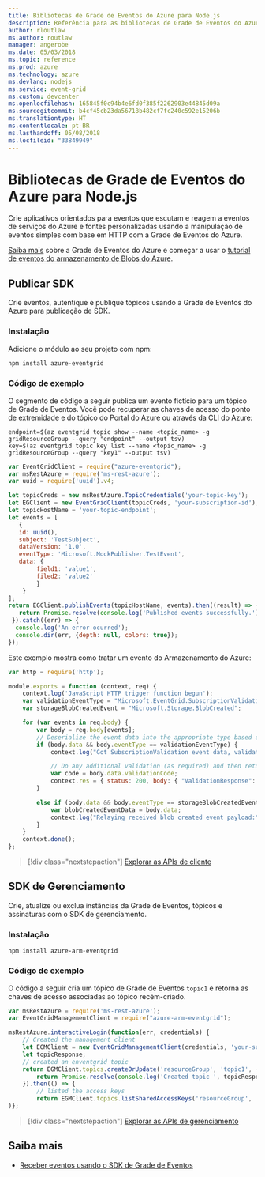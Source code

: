 ```yaml
---
title: Bibliotecas de Grade de Eventos do Azure para Node.js
description: Referência para as bibliotecas de Grade de Eventos do Azure para Node.js
author: rloutlaw
ms.author: routlaw
manager: angerobe
ms.date: 05/03/2018
ms.topic: reference
ms.prod: azure
ms.technology: azure
ms.devlang: nodejs
ms.service: event-grid
ms.custom: devcenter
ms.openlocfilehash: 165845f0c94b4e6fd0f385f2262903e44845d09a
ms.sourcegitcommit: b4cf45cb23da56718b482cf7fc240c592e15206b
ms.translationtype: HT
ms.contentlocale: pt-BR
ms.lasthandoff: 05/08/2018
ms.locfileid: "33849949"
---
```

# <a name="azure-event-grid-libraries-for-nodejs"></a>Bibliotecas de Grade de Eventos do Azure para Node.js

Crie aplicativos orientados para eventos que escutam e reagem a eventos de serviços do Azure e fontes personalizadas usando a manipulação de eventos simples com base em HTTP com a Grade de Eventos do Azure.

[Saiba mais](/azure/event-grid/overview) sobre a Grade de Eventos do Azure e começar a usar o [tutorial de eventos do armazenamento de Blobs do Azure](/azure/storage/blobs/storage-blob-event-quickstart). 

## <a name="publish-sdk"></a>Publicar SDK

Crie eventos, autentique e publique tópicos usando a Grade de Eventos do Azure para publicação de SDK.

### <a name="installation"></a>Instalação

Adicione o módulo ao seu projeto com npm:

```bash
npm install azure-eventgrid
```

### <a name="example-code"></a>Código de exemplo

O segmento de código a seguir publica um evento fictício para um tópico de Grade de Eventos. Você pode recuperar as chaves de acesso do ponto de extremidade e do tópico do Portal do Azure ou através da CLI do Azure:

```azurecli-interactive
endpoint=$(az eventgrid topic show --name <topic_name> -g gridResourceGroup --query "endpoint" --output tsv)
key=$(az eventgrid topic key list --name <topic_name> -g gridResourceGroup --query "key1" --output tsv)
```

```javascript
var EventGridClient = require("azure-eventgrid");
var msRestAzure = require('ms-rest-azure');
var uuid = require('uuid').v4;

let topicCreds = new msRestAzure.TopicCredentials('your-topic-key');
let EGClient = new EventGridClient(topicCreds, 'your-subscription-id');
let topicHostName = 'your-topic-endpoint';
let events = [
   {
   id: uuid(),
   subject: 'TestSubject',
   dataVersion: '1.0',
   eventType: 'Microsoft.MockPublisher.TestEvent',
   data: {
        field1: 'value1',
        filed2: 'value2'
        }
    }
];
return EGClient.publishEvents(topicHostName, events).then((result) => {
   return Promise.resolve(console.log('Published events successfully.'));
 }).catch((err) => {
  console.log('An error ocurred');
  console.dir(err, {depth: null, colors: true});
});
```

Este exemplo mostra como tratar um evento do Armazenamento do Azure:

```javascript
var http = require('http');

module.exports = function (context, req) {
    context.log('JavaScript HTTP trigger function begun');
    var validationEventType = "Microsoft.EventGrid.SubscriptionValidationEvent";
    var storageBlobCreatedEvent = "Microsoft.Storage.BlobCreated";

    for (var events in req.body) {
        var body = req.body[events];
        // Deserialize the event data into the appropriate type based on event type  
        if (body.data && body.eventType == validationEventType) {
            context.log("Got SubscriptionValidation event data, validation code: " + body.data.validationCode + " topic: " + body.topic);

            // Do any additional validation (as required) and then return back the below response
            var code = body.data.validationCode;
            context.res = { status: 200, body: { "ValidationResponse": code } };
        }

        else if (body.data && body.eventType == storageBlobCreatedEvent) {
            var blobCreatedEventData = body.data;
            context.log("Relaying received blob created event payload:" + JSON.stringify(blobCreatedEventData));
        }
    }
    context.done();
};
```

> [!div class="nextstepaction"]
> [Explorar as APIs de cliente](/javascript/api/overview/azure/eventgrid/client)

## <a name="management-sdk"></a>SDK de Gerenciamento

Crie, atualize ou exclua instâncias da Grade de Eventos, tópicos e assinaturas com o SDK de gerenciamento.

### <a name="installation"></a>Instalação

```
npm install azure-arm-eventgrid
```

### <a name="example-code"></a>Código de exemplo

O código a seguir cria um tópico de Grade de Eventos `topic1` e retorna as chaves de acesso associadas ao tópico recém-criado.

```javascript
var msRestAzure = require('ms-rest-azure');
var EventGridManagementClient = require("azure-arm-eventgrid");

msRestAzure.interactiveLogin(function(err, credentials) {
    // Created the management client
    let EGMClient = new EventGridManagementClient(credentials, 'your-subscription-id');
    let topicResponse;
    // created an enventgrid topic
    return EGMClient.topics.createOrUpdate('resourceGroup', 'topic1', { location: 'westus' }).then((topicResponse) => {
        return Promise.resolve(console.log('Created topic ', topicResponse));
    }).then(() => {
        // listed the access keys
        return EGMClient.topics.listSharedAccessKeys('resourceGroup', 'topic1')}
)};
```

> [!div class="nextstepaction"]
> [Explorar as APIs de gerenciamento](/javascript/api/overview/azure/eventgrid/management)

## <a name="learn-more"></a>Saiba mais

- [Receber eventos usando o SDK de Grade de Eventos](/azure/event-grid/receive-events)